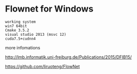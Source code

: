 # Flownet for Windows
~~~
working system
win7 64bit
Cmake 3.5.2
visual studio 2013 (msvc 12)  
cuda7.5+cudnn4
~~~
more infomations

http://lmb.informatik.uni-freiburg.de/Publications/2015/DFIB15/

https://github.com/liruoteng/FlowNet
